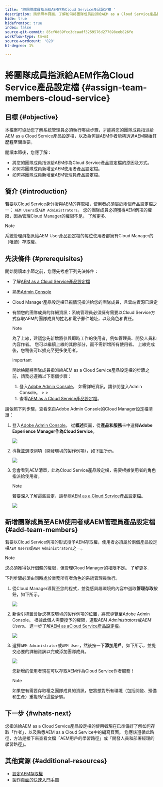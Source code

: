 ```yaml
---
title: '將團隊成員指派給AEM作為Cloud Service產品設定檔 '
description: 請參照本頁面，了解如何將團隊成員指派給AEM as a Cloud Service產品設定檔
hide: true
hidefromtoc: true
index: false
source-git-commit: 85cf0d69fcc3dcaadf3259576d277698eeb826fe
workflow-type: tm+mt
source-wordcount: '820'
ht-degree: 1%

---
```



# 將團隊成員指派給AEM作為Cloud Service產品設定檔 {#assign-team-members-cloud-service}

## 目標 {#objective}

本檔案可協助您了解系統管理員必須執行哪些步驟，才能將您的團隊成員指派給AEM as a Cloud Service產品設定檔，以及為何讓AEM作者能夠透過AEM開始其歷程至關重要。

閱讀本節後，您應了解：

* 將您的團隊成員指派給AEM作為Cloud Service產品設定檔的原因及方式。
* 如何將團隊成員新增至AEM使用者產品設定檔。
* 如何將團隊成員新增至AEM管理員產品設定檔。


## 簡介 {#introduction}

若要以Cloud Service身分授與AEM的存取權，使用者必須屬於兩個產品設定檔之一： `AEM Users`或`AEM Administrators`。 您的團隊成員必須獲得AEM例項的權限，因為管理Cloud Manager的權限不足。 了解更多.

>[!NOTE]
>系統管理員指派給AEM User產品設定檔的每位使用者都擁有Cloud Manager的（唯讀）存取權。

## 先決條件 {#prerequisites}

開始閱讀本小節之前，您應先考慮下列先決條件：

* 了解[AEM as a Cloud Service產品設定檔](https://experienceleague.adobe.com/docs/experience-manager-cloud-service/onboarding/onboarding-concepts/aem-cs-team-product-profiles.html?lang=en#aem-product-profiles)
* 熟悉[Admin Console](https://experienceleague.adobe.com/docs/experience-manager-cloud-service/onboarding/onboarding-concepts/admin-console.html?lang=en)
* Cloud Manager產品設定檔已視情況指派給您的團隊成員，且雲端資源已設定
* 有關您的團隊成員的詳細資訊：系統管理員必須擁有需要以Cloud Service方式存取AEM的團隊成員的姓名和電子郵件地址，以及角色和責任。

   >[!NOTE]
   >為了上線，建議您先新增將參與即時工作的使用者，例如管理員、開發人員和內容作者。 您可以繼續上線的其餘部分，而不需新增所有使用者。 上線完成後，您稍後可以擴充至更多使用者。


   >[!IMPORTANT]
   >開始檢閱將團隊成員指派給AEM as a Cloud Service產品設定檔的步驟之前，請務必遵循以下兩個步驟：
   >
   >1. 登入[Adobe Admin Console](https://experienceleague.adobe.com/docs/experience-manager-cloud-service/onboarding/onboarding-concepts/admin-console.html?lang=en)。 如需詳細資訊，請參閱登入Admin Console。
      >
      >
   1. 查看[AEM as a Cloud Service產品設定檔](https://experienceleague.adobe.com/docs/experience-manager-cloud-service/onboarding/onboarding-concepts/aem-cs-team-product-profiles.html?lang=en#aem-product-profiles)。


請依照下列步驟，查看來自Adobe Admin Console的Cloud Manager設定檔清單：

1. 登入[Adobe Admin Console](https://adminconsole.adobe.com/)。 從&#x200B;**概述**&#x200B;頁面，從&#x200B;**產品和服務**&#x200B;卡中選擇&#x200B;**Adobe Experience Manager作為Cloud Service**。

   ![](/help/onboarding/onboarding-journey/assets/assign-team1.png)

1. 導覽並選取例項（開發環境的製作例項），如下圖所示。

   ![](/help/onboarding/onboarding-journey/assets/cloud-profiles-1.png)


1. 您會看到AEM清單，此為Cloud Service產品設定檔，需要根據使用者的角色指派給使用者。

   >[!NOTE]
   >若要深入了解這些設定，請參閱[AEM as a Cloud Service產品設定檔](https://experienceleague.adobe.com/docs/experience-manager-cloud-service/onboarding/onboarding-concepts/aem-cs-team-product-profiles.html?lang=en#aem-product-profiles)。

   ![](/help/onboarding/onboarding-journey/assets/cloud-profiles-2.png)


## 新增團隊成員至AEM使用者或AEM管理員產品設定檔 {#add-team-members}

若要以Cloud Service例項的形式授予AEM存取權，使用者必須屬於兩個產品設定檔`AEM Users`或`AEM Administrators`之一。

>[!NOTE]
>您必須獲得執行個體的權限，但管理Cloud Manager的權限不足。 了解更多.

下列步驟必須由同時處於業務所有者角色的系統管理員執行。

1. 從Cloud Manager導覽至您的程式，並從感興趣環境的內容中選取&#x200B;**管理存取**&#x200B;按鈕，如下所示。

   ![](/help/onboarding/onboarding-journey/assets/add-team1.png)

1. 新索引標籤會從您存取環境的製作例項的位置，將您導覽至Adobe Admin Console。 根據此個人需要授予的權限，選取&#x200B;*AEM Administrators*&#x200B;或&#x200B;*AEM Users*。 進一步了解[AEM as aCloud Service產品設定檔](https://experienceleague.adobe.com/docs/experience-manager-cloud-service/onboarding/onboarding-concepts/aem-cs-team-product-profiles.html?lang=en#aem-product-profiles)。

   ![](/help/onboarding/onboarding-journey/assets/add-team2.png)

1. 選擇`AEM Administrator`或`AEM User`，然後按一下&#x200B;**添加用戶**，如下所示，並提交必要的詳細資訊以完成添加團隊成員。

   ![](/help/onboarding/onboarding-journey/assets/add-team3.png)

   您新增的使用者現在可以存取AEM作為Cloud Service作者服務！

   >[!NOTE]
   >如果您有需要存取權之團隊成員的資訊，您將想對所有環境（包括開發、預備和生產）重複執行這些步驟。


## 下一步 {#whats-next}

您指派給AEM as a Cloud Service產品設定檔的使用者現在已準備好了解如何存取「作者」，以及熟悉AEM as a Cloud Service中的編寫頁面。 您應該遵循此路徑，方法是接下來查看文檔「AEM用戶的學習路徑」或「開發人員和部署經理的學習路徑」。

## 其他資源 {#additional-resources}

* [設定AEM存取權](https://experienceleague.adobe.com/docs/experience-manager-learn/cloud-service/accessing/walk-through.html?lang=en)
* [製作頁面的快速入門手冊](https://experienceleague.adobe.com/docs/experience-manager-cloud-service/sites/authoring/getting-started/quick-start.html?lang=en)
